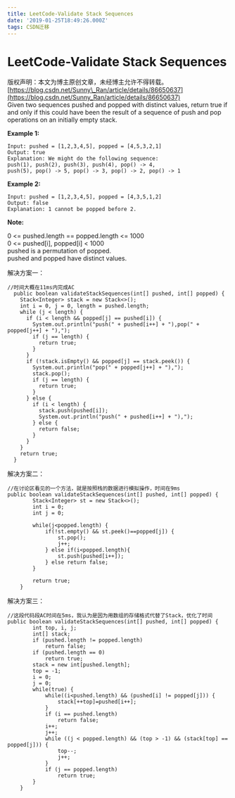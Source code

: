 ```yaml
---
title: LeetCode-Validate Stack Sequences
date: '2019-01-25T18:49:26.000Z'
tags: CSDN迁移
---
```


# LeetCode-Validate Stack Sequences

版权声明：本文为博主原创文章，未经博主允许不得转载。 [https://blog.csdn.net/Sunny\_Ran/article/details/86650637](https://blog.csdn.net/Sunny_Ran/article/details/86650637)  
Given two sequences pushed and popped with distinct values, return true if and only if this could have been the result of a sequence of push and pop operations on an initially empty stack.

**Example 1:**

```text
Input: pushed = [1,2,3,4,5], popped = [4,5,3,2,1]
Output: true
Explanation: We might do the following sequence:
push(1), push(2), push(3), push(4), pop() -> 4,
push(5), pop() -> 5, pop() -> 3, pop() -> 2, pop() -> 1
```

**Example 2:**

```text
Input: pushed = [1,2,3,4,5], popped = [4,3,5,1,2]
Output: false
Explanation: 1 cannot be popped before 2.
```

**Note:**

0 &lt;= pushed.length == popped.length &lt;= 1000  
0 &lt;= pushed\[i\], popped\[i\] &lt; 1000  
pushed is a permutation of popped.  
pushed and popped have distinct values.

解决方案一：

```text
//时间大概在11ms内完成AC
  public boolean validateStackSequences(int[] pushed, int[] popped) {
    Stack<Integer> stack = new Stack<>();
    int i = 0, j = 0, length = pushed.length;
    while (j < length) {
      if (i < length && popped[j] == pushed[i]) {
        System.out.println("push(" + pushed[i++] + "),pop(" + popped[j++] + "),");
        if (j == length) {
          return true;
        }
      }
      if (!stack.isEmpty() && popped[j] == stack.peek()) {
        System.out.println("pop(" + popped[j++] + "),");
        stack.pop();
        if (j == length) {
          return true;
        }
      } else {
        if (i < length) {
          stack.push(pushed[i]);
          System.out.println("push(" + pushed[i++] + "),");
        } else {
          return false;
        }
      }
    }
    return true;
  }
```

解决方案二：

```text
//在讨论区看见的一个方法，就是按照栈的数据进行模拟操作，时间在9ms
public boolean validateStackSequences(int[] pushed, int[] popped) {       
        Stack<Integer> st = new Stack<>();
        int i = 0;
        int j = 0;

        while(j<popped.length) {
            if(!st.empty() && st.peek()==popped[j]) {
                st.pop();
                j++;
            } else if(i<popped.length){
                st.push(pushed[i++]);
            } else return false;
        }

        return true;
    }
```

解决方案三：

```text
//这段代码段AC时间在5ms，我认为是因为用数组的存储格式代替了Stack，优化了时间
public boolean validateStackSequences(int[] pushed, int[] popped) {
        int top, i, j;
        int[] stack;
        if (pushed.length != popped.length)
            return false;
        if (pushed.length == 0)
            return true;
        stack = new int[pushed.length];
        top = -1;
        i = 0;
        j = 0;
        while(true) {
            while((i<pushed.length) && (pushed[i] != popped[j])) {
                stack[++top]=pushed[i++];
            }
            if (i == pushed.length)
                return false;
            i++;
            j++;
            while ((j < popped.length) && (top > -1) && (stack[top] == popped[j])) {
                top--;
                j++;
            }
            if (j == popped.length)
                return true;
        }
    }
```

